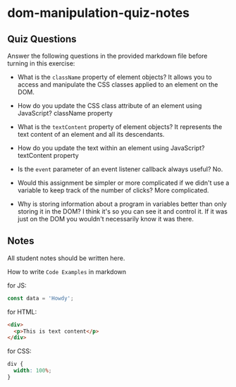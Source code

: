 # dom-manipulation-quiz-notes

## Quiz Questions

Answer the following questions in the provided markdown file before turning in this exercise:

- What is the `className` property of element objects?
  It allows you to access and manipulate the CSS classes applied to an element on the DOM.

- How do you update the CSS class attribute of an element using JavaScript?
  className property

- What is the `textContent` property of element objects?
  It represents the text content of an element and all its descendants.

- How do you update the text within an element using JavaScript?
  textContent property

- Is the `event` parameter of an event listener callback always useful?
  No.

- Would this assignment be simpler or more complicated if we didn't use a variable to keep track of the number of clicks?
  More complicated.

- Why is storing information about a program in variables better than only storing it in the DOM?
  I think it's so you can see it and control it. If it was just on the DOM you wouldn't necessarily know it was there.

## Notes

All student notes should be written here.

How to write `Code Examples` in markdown

for JS:

```javascript
const data = 'Howdy';
```

for HTML:

```html
<div>
  <p>This is text content</p>
</div>
```

for CSS:

```css
div {
  width: 100%;
}
```
